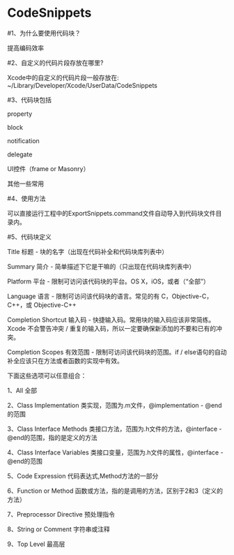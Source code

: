 # CodeSnippets
#1、为什么要使用代码块？

提高编码效率

#2、自定义的代码片段存放在哪里?

Xcode中的自定义的代码片段一般存放在:
~/Library/Developer/Xcode/UserData/CodeSnippets

#3、代码块包括

property

block

notification

delegate

UI控件（frame or Masonry）

其他一些常用

#4、使用方法

可以直接运行工程中的ExportSnippets.command文件自动导入到代码块文件目录内。

#5、代码块定义

Title 标题 - 块的名字（出现在代码补全和代码块库列表中）

Summary 简介 - 简单描述下它是干嘛的（只出现在代码块库列表中）

Platform 平台 - 限制可访问该代码块的平台。OS X，iOS，或者（“全部”）

Language 语言 - 限制可访问该代码块的语言。常见的有 C，Objective-C，C++，或 Objective-C++

Completion Shortcut 输入码 - 快捷输入码。常用块的输入码应该非常简练。Xcode 不会警告冲突 / 重复的输入码，所以一定要确保新添加的不要和已有的冲突。

Completion Scopes 有效范围 - 限制可访问该代码块的范围。if / else语句的自动补全应该只在方法或者函数的实现中有效。

下面这些选项可以任意组合：

1、All 全部

2、Class Implementation 类实现，范围为.m文件，@implementation - @end的范围

3、Class Interface Methods 类接口方法，范围为.h文件的方法，@interface - @end的范围，指的是定义的方法

4、Class Interface Variables 类接口变量，范围为.h文件的属性，@interface - @end的范围

5、Code Expression 代码表达式,Method方法的一部分

6、Function or Method 函数或方法，指的是调用的方法，区别于2和3（定义的方法）

7、Preprocessor Directive 预处理指令

8、String or Comment 字符串或注释

9、Top Level 最高层
